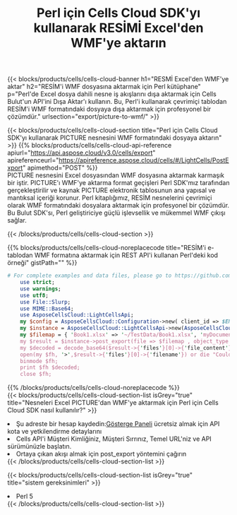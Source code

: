 ﻿---
title:  Perl için Cells Cloud SDK'yı kullanarak RESİMİ Excel'den WMF'ye aktarın
description:  Aspose.Cells Cloud REST API, {2} kullanılarak {0} dosyasının {1} biçimindeki dosyaların dışa aktarılmasını destekler.
kwords:
howto:
---
{{< blocks/products/cells/cells-cloud-banner h1="RESMİ Excel\'den WMF\'ye aktar" h2="RESİM\'i WMF dosyasına aktarmak için Perl kütüphane" p="Perl\'de Excel dosya dahili nesne iş akışlarını dışa aktarmak için Cells Bulut\'un API\'ini Dışa Aktar\'ı kullanın. Bu, Perl\'i kullanarak çevrimiçi tablodan RESİM\'i WMF formatındaki dosyaya dışa aktarmak için profesyonel bir çözümdür." urlsection="export/picture-to-wmf/" >}}

{{< blocks/products/cells/cells-cloud-section title="Perl için Cells Cloud SDK\'yı kullanarak PICTURE nesnesini WMF formatındaki dosyaya aktarın" >}}
{{% blocks/products/cells/cells-cloud-api-reference apiurl="https://api.aspose.cloud/v3.0/cells/export" apireferenceurl="https://apireference.aspose.cloud/cells/#/LightCells/PostExport" apimethod="POST" %}}
<br/>
PICTURE nesnesini Excel dosyasından WMF dosyasına aktarmak karmaşık bir iştir. PICTURE'ı WMF'ye aktarma format geçişleri Perl SDK'mız tarafından gerçekleştirilir ve kaynak PICTURE elektronik tablosunun ana yapısal ve mantıksal içeriği korunur. Perl kitaplığımız, RESİM nesnelerini çevrimiçi olarak WMF formatındaki dosyalara aktarmak için profesyonel bir çözümdür. Bu Bulut SDK'sı, Perl geliştiriciye güçlü işlevsellik ve mükemmel WMF çıkışı sağlar.

{{< /blocks/products/cells/cells-cloud-section >}}

{{% blocks/products/cells/cells-cloud-noreplacecode title="RESİM\'i e-tablodan WMF formatına aktarmak için REST API\'i kullanan Perl\'deki kod örneği" gistPath="" %}}
  
```perl
# For complete examples and data files, please go to https://github.com/aspose-cells-cloud/aspose-cells-cloud-perl/
    use strict;
    use warnings;
    use utf8; 
    use File::Slurp;
    use MIME::Base64;
    use AsposeCellsCloud::LightCellsApi;
    my $config = AsposeCellsCloud::Configuration->new( client_id => $ENV{'ProductClientId'}, client_secret => $ENV{'ProductClientSecret'});
    my $instance = AsposeCellsCloud::LightCellsApi->new(AsposeCellsCloud::ApiClient->new( $config));
    my $filemap = { 'Book1.xlsx' => '~/TestData/Book1.xlsx', 'myDocument.xlsx' => ~/TestData/myDocument.xlsx'};
    my $result = $instance->post_export(file => $filemap , object_type => 'picture',format => 'wmf');
    my $decoded = decode_base64($result->{'files'}[0]->{'file_content'});
    open(my $fh, '>',$result->{'files'}[0]->{'filename'}) or die "Could not open file!";
    binmode $fh;
    print $fh $decoded;
    close $fh;
```
   
{{% /blocks/products/cells/cells-cloud-noreplacecode %}}
<br/>
{{< blocks/products/cells/cells-cloud-section-list isGrey="true" title="Nesneleri Excel PICTURE\'dan WMF\'ye aktarmak için Perl için Cells Cloud SDK nasıl kullanılır?" >}}
<li> Şu adreste bir hesap kaydedin:<a href="https://dashboard.aspose.cloud/">Gösterge Paneli</a> ücretsiz almak için API kota ve yetkilendirme detaylarını</li>
<li>Cells API'i Müşteri Kimliğiniz, Müşteri Sırrınız, Temel URL'niz ve API sürümünüzle başlatın.</li>
<li>Ortaya çıkan akışı almak için post_export yöntemini çağırın</li>
{{< /blocks/products/cells/cells-cloud-section-list >}}

{{< blocks/products/cells/cells-cloud-section-list isGrey="true" title="sistem gereksinimleri" >}}
<li>Perl 5</li>
{{< /blocks/products/cells/cells-cloud-section-list >}}
